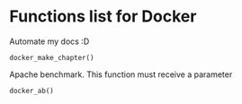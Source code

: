 # Functions list for Docker

Automate my docs :D

```docker_make_chapter()```

Apache benchmark. This function must receive a parameter

```docker_ab()```
